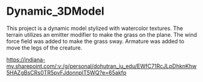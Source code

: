 # Dynamic_3DModel

This project is a dynamic model stylized with watercolor textures. The terrain utilizes an emitter modifier to make the grass on the plane. The wind force field was added to make the grass sway. Armature was added to move the legs of the creature. 

https://indiana-my.sharepoint.com/:v:/g/personal/dohutran_iu_edu/EWfC71RcJLpDhknKhw5HAZgBsCRs0TR5pvFJdonnplT5WQ?e=65akfp
